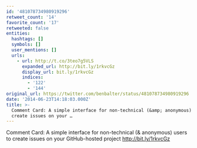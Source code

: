 ```yaml
---
id: '481078734980919296'
retweet_count: '14'
favorite_count: '17'
retweeted: false
entities:
  hashtags: []
  symbols: []
  user_mentions: []
  urls:
    - url: http://t.co/3teo7g5VLS
      expanded_url: http://bit.ly/1rkvcGz
      display_url: bit.ly/1rkvcGz
      indices:
        - '122'
        - '144'
original_url: https://twitter.com/benbalter/status/481078734980919296
date: '2014-06-23T14:18:03.000Z'
title: >-
  Comment Card: A simple interface for non-technical (&amp; anonymous) users to
  create issues on your …
---
```


Comment Card: A simple interface for non-technical (&amp; anonymous) users to create issues on your GitHub-hosted project http://bit.ly/1rkvcGz